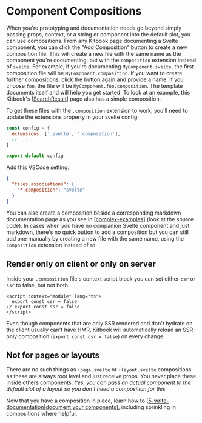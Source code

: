 # Component Compositions

When you're prototyping and documentation needs go beyond simply passing props, context, or a string or component into the default slot, you can use compositions. From any Kitbook page documenting a Svelte component, you can click the "Add Composition" button to create a new composition file. This will create a new file with the same name as the component you're documenting, but with the `composition` extension instead of `svelte`. For example, if you're documenting `MyComponent.svelte`, the first composition file will be `MyComponent.composition`. If you want to create further compositions, click the button again and provide a name. If you choose `foo`, the file will be `MyComponent.foo.composition`. The template documents itself and will help you get started. To look at an example, this Kitbook's [[SearchResult]] page also has a simple composition.

To get these files with the `.composition` extension to work, you'll need to update the extensions property in your svelte config:

```js twoslash title="svelte.config.js" {2}
const config = {
  extensions: ['.svelte', '.composition'],
  // ...
}

export default config
```

Add this VSCode setting:

```json title=".vscode/settings.json"
{
  "files.associations": {
    "*.composition": "svelte"
  }
}
```

You can also create a composition beside a corresponding markdown documentation page as you see in [[complex-examples]] (look at the source code). In cases when you have no companion Svelte component and just markdown, there's no quick button to add a composition but you can still add one manually by creating a new file with the same name, using the `composition` extension instead of `md`.

## Render only on client or only on server

Inside your `.composition` file's context script block you can set either `csr` or `ssr` to false, but not both.

```svelte
<script context="module" lang="ts">
  export const csr = false
// export const ssr = false
</script>
```

Even though components that are only SSR rendered and don't hydrate on the client usually can't have HMR, Kitbook will automatically reload an SSR-only composition (`export const csr = false`) on every change.

## Not for pages or layouts
There are no such things as `+page.svelte` or `+layout.svelte` compositions as these are always root level and just receive props. You never place these inside others components. *Yes, you can pass an actual component to the default slot of a layout so you don't need a composition for this*

Now that you have a composition in place, learn how to [[5-write-documentation|document your components]], including sprinkling in compositions where helpful.

[//begin]: # "Autogenerated link references for markdown compatibility"
[SearchResult]: ../lib/layout/sidebar/search/SearchResult.md "SearchResult"
[complex-examples]: 2-compositions/complex-examples.md "Advanced Composition Use Cases"
[5-write-documentation|document your components]: 5-write-documentation.md "Write Documentation"
[//end]: # "Autogenerated link references"
